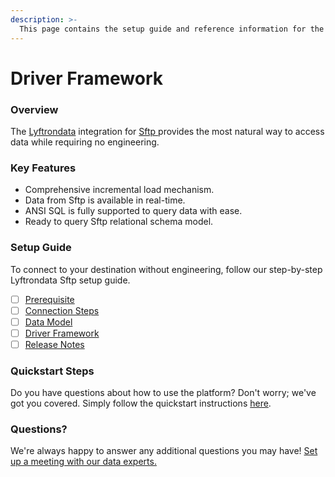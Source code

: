```yaml
---
description: >-
  This page contains the setup guide and reference information for the Sftp source connector.
---
```


# Driver Framework

### Overview

The [Lyftrondata](https://www.lyftrondata.com/) integration for [Sftp](https://www.lyftrondata.com/integration/sftp/)[ ](https://www.lyftrondata.com/integration/sftp/)provides the most natural way to access data while requiring no engineering.

### Key Features

* Comprehensive incremental load mechanism.
* Data from Sftp is available in real-time.&#x20;
* ANSI SQL is fully supported to query data with ease.
* Ready to query Sftp relational schema model.

### Setup Guide

To connect to your destination without engineering, follow our step-by-step Lyftrondata Sftp setup guide.

* [ ] [Prerequisite](../../technology-analytics/sftp/prerequisite.md)
* [ ] [Connection Steps](../../technology-analytics/sftp/connection-steps.md)
* [ ] [Data Model](../../technology-analytics/sftp/data-model/)
* [ ] [Driver Framework](../../technology-analytics/sftp/driver-framework/)
* [ ] [Release Notes](../../technology-analytics/sftp/release-notes.md)

### Quickstart Steps

Do you have questions about how to use the platform? Don't worry; we've got you covered. Simply follow the quickstart instructions [here](../../../quickstart-steps.md).

### Questions? <a href="#questions" id="questions"></a>

We're always happy to answer any additional questions you may have! [Set up a meeting with our data experts.](https://www.lyftrondata.com/book-a-meeting/)


